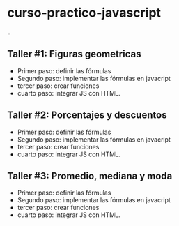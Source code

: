 # curso-practico-javascript

..

## Taller #1: Figuras geometricas

- Primer paso: definir las fórmulas
- Segundo paso: implementar las fórmulas en javacript
- tercer paso: crear funciones
- cuarto paso: integrar JS con HTML.

## Taller #2: Porcentajes y descuentos

- Primer paso: definir las fórmulas
- Segundo paso: implementar las fórmulas en javacript
- tercer paso: crear funciones
- cuarto paso: integrar JS con HTML.

## Taller #3: Promedio, mediana y moda

- Primer paso: definir las fórmulas
- Segundo paso: implementar las fórmulas en javacript
- tercer paso: crear funciones
- cuarto paso: integrar JS con HTML.